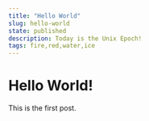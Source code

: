 ```yaml
---
title: "Hello World"
slug: hello-world
state: published
description: Today is the Unix Epoch!
tags: fire,red,water,ice
---
```


# Hello World!

This is the first post.
